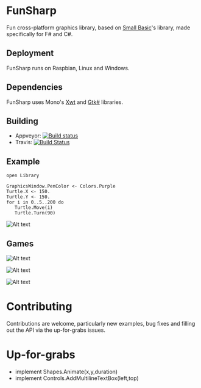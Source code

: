 # FunSharp
Fun cross-platform graphics library, based on [Small Basic](http://smallbasic.com/)'s library, made specifically for F# and C#.

## Deployment

FunSharp runs on Raspbian, Linux and Windows.

## Dependencies

FunSharp uses Mono's [Xwt](https://github.com/mono/xwt) and [Gtk#](http://www.mono-project.com/docs/gui/gtksharp/) libraries.

## Building

* Appveyor: [![Build status](https://ci.appveyor.com/api/projects/status/94dkcwcrkwhj06vj?svg=true)](https://ci.appveyor.com/project/ptrelford/funsharp)
* Travis: [![Build Status](https://travis-ci.org/ptrelford/FunSharp.png?branch=master)](https://travis-ci.org/ptrelford/FunSharp/)

## Example

```F#
open Library

GraphicsWindow.PenColor <- Colors.Purple
Turtle.X <- 150.
Turtle.Y <- 150.
for i in 0..5..200 do
   Turtle.Move(i)
   Turtle.Turn(90)
```
![Alt text](http://trelford.com/FunSharp/Turtle_Example.png "Turtle Example")

## Games

![Alt text](http://trelford.com/FunSharp/1942.png "1942")

![Alt text](http://trelford.com/FunSharp/Asteroids.png "Asteroids")

![Alt text](http://trelford.com/FunSharp/Tetris.png "Tetris")

# Contributing

Contributions are welcome, particularly new examples, bug fixes and filling out the API via the up-for-grabs issues.

# Up-for-grabs

- implement Shapes.Animate(x,y,duration)
- implement Controls.AddMultilineTextBox(left,top)
